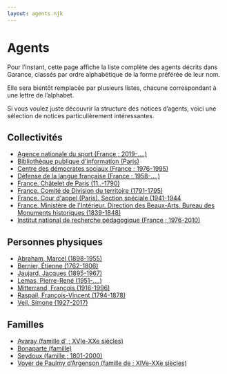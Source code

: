 ```yaml
---
layout: agents.njk
---
```


# Agents

Pour l’instant, cette page affiche la liste complète des agents décrits dans Garance, classés par ordre alphabétique de la forme préférée de leur nom.

Elle sera bientôt remplacée par plusieurs listes, chacune correspondant à une lettre de l’alphabet.

Si vous voulez juste découvrir la structure des notices d’agents, voici une sélection de notices particulièrement intéressantes.

## Collectivités

- [Agence nationale du sport (France ; 2019-….)](https://rdf.archives-nationales.culture.gouv.fr/agent/053579)
- [Bibliothèque publique d'information (Paris)](https://rdf.archives-nationales.culture.gouv.fr/agent/005422)
- [Centre des démocrates sociaux (France ; 1976-1995)](https://rdf.archives-nationales.culture.gouv.fr/agent/050625)
- [Défense de la langue française (France ; 1958-....)](https://rdf.archives-nationales.culture.gouv.fr/agent/053107)
- [France. Châtelet de Paris (11..-1790)](https://rdf.archives-nationales.culture.gouv.fr/agent/051839)
- [France. Comité de Division du territoire (1791-1795)](https://rdf.archives-nationales.culture.gouv.fr/agent/051337)
- [France. Cour d'appel (Paris). Section spéciale (1941-1944](https://rdf.archives-nationales.culture.gouv.fr/agent/051235)
- [France. Ministère de l'Intérieur. Direction des Beaux-Arts. Bureau des Monuments historiques (1839-1848)](https://rdf.archives-nationales.culture.gouv.fr/agent/051120)
- [Institut national de recherche pédagogique (France ; 1976-2010)](https://rdf.archives-nationales.culture.gouv.fr/agent/003123)

## Personnes physiques

- [Abraham, Marcel (1898-1955)](https://rdf.archives-nationales.culture.gouv.fr/agent/051870)
- [Bernier, Étienne (1762-1806)](https://rdf.archives-nationales.culture.gouv.fr/agent/051666)
- [Jaujard, Jacques (1895-1967)](https://rdf.archives-nationales.culture.gouv.fr/agent/050836)
- [Lemas, Pierre-René (1951-....)](https://rdf.archives-nationales.culture.gouv.fr/agent/051947)
- [Mitterrand, François (1916-1996)](https://rdf.archives-nationales.culture.gouv.fr/agent/053196)
- [Raspail, François-Vincent (1794-1878)](https://rdf.archives-nationales.culture.gouv.fr/agent/050620)
- [Veil, Simone (1927-2017)](https://rdf.archives-nationales.culture.gouv.fr/agent/009941)

## Familles

- [Avaray (famille d' ; XVIe-XXe siècles)](https://rdf.archives-nationales.culture.gouv.fr/agent/050231)
- [Bonaparte (famille)](https://rdf.archives-nationales.culture.gouv.fr/agent/050805)
- [Seydoux (famille ; 1801-2000)](https://rdf.archives-nationales.culture.gouv.fr/agent/052053)
- [Voyer de Paulmy d’Argenson (famille de ; XIVe-XXe siècles)](https://rdf.archives-nationales.culture.gouv.fr/agent/052533)
